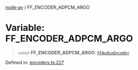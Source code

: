 [node-av](../globals.md) / FF\_ENCODER\_ADPCM\_ARGO

# Variable: FF\_ENCODER\_ADPCM\_ARGO

> `const` **FF\_ENCODER\_ADPCM\_ARGO**: [`FFAudioEncoder`](../type-aliases/FFAudioEncoder.md)

Defined in: [encoders.ts:227](https://github.com/seydx/av/blob/f8631fc881b394300b1479f511d55cf1c370a87f/src/constants/encoders.ts#L227)
